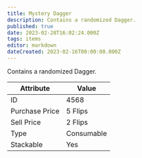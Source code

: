 ```yaml
---
title: Mystery Dagger
description: Contains a randomized Dagger.
published: true
date: 2023-02-28T16:02:24.000Z
tags: items
editor: markdown
dateCreated: 2023-02-16T00:00:00.000Z
---
```


Contains a randomized Dagger.

|Attribute|Value|
|-|-|
|ID|4568|
|Purchase Price|5 Flips|
|Sell Price|2 Flips|
|Type|Consumable|
|Stackable|Yes|

